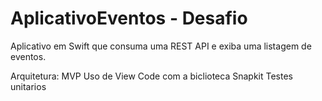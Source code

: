 # AplicativoEventos - Desafio
Aplicativo em Swift que consuma uma REST API e exiba uma listagem de eventos. 

Arquitetura: MVP
Uso de View Code com a biclioteca Snapkit
Testes unitarios

